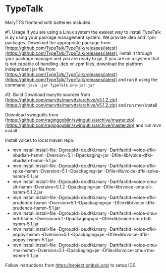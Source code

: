 # TypeTalk
MaryTTS frontend with batteries included.

#1. Usage
If you are using a Linux system the easiest way to install TypeTalk is by using your package management system. We provide .deb and .rpm packages. Download the appropriate package from [https://github.com/TypeTalk/TypeTalk/releases/latest](https://github.com/TypeTalk/TypeTalk/releases/latest), install it through your package manager and you are ready to go. If you are on a system that is not capable of handling .deb or .rpm files, download the platform independent jar file from [https://github.com/TypeTalk/TypeTalk/releases/latest](https://github.com/TypeTalk/TypeTalk/releases/latest) and run it using the command: `java -jar TypeTalk.one-jar.jar`

#2. Build
Download marytts sources from [https://github.com/marytts/marytts/archive/v5.1.2.zip](https://github.com/marytts/marytts/archive/v5.1.2.zip) and run mvn install

Download swingutils from [https://github.com/raginggoblin/swingutils/archive/master.zip](https://github.com/raginggoblin/swingutils/archive/master.zip) and run mvn install

Install voices to local maven repo:
* mvn install:install-file -DgroupId=de.dfki.mary -DartifactId=voice-dfki-obadiah-hsmm -Dversion=5.1 -Dpackaging=jar -Dfile=lib/voice-dfki-obadiah-hsmm-5.1.jar
* mvn install:install-file -DgroupId=de.dfki.mary -DartifactId=voice-dfki-spike-hsmm -Dversion=5.1 -Dpackaging=jar -Dfile=lib/voice-dfki-spike-hsmm-5.1.jar
* mvn install:install-file -DgroupId=de.dfki.mary -DartifactId=voice-cmu-slt-hsmm -Dversion=5.1.2 -Dpackaging=jar -Dfile=lib/voice-cmu-slt-hsmm-5.1.2.jar
* mvn install:install-file -DgroupId=de.dfki.mary -DartifactId=voice-dfki-prudence-hsmm -Dversion=5.1 -Dpackaging=jar -Dfile=lib/voice-dfki-prudence-hsmm-5.1.jar
* mvn install:install-file -DgroupId=de.dfki.mary -DartifactId=voice-cmu-bdl-hsmm -Dversion=5.1 -Dpackaging=jar -Dfile=lib/voice-cmu-bdl-hsmm-5.1.jar
* mvn install:install-file -DgroupId=de.dfki.mary -DartifactId=voice-dfki-poppy-hsmm -Dversion=5.1 -Dpackaging=jar -Dfile=lib/voice-dfki-poppy-hsmm-5.1.jar
* mvn install:install-file -DgroupId=de.dfki.mary -DartifactId=voice-cmu-rms-hsmm -Dversion=5.1 -Dpackaging=jar -Dfile=lib/voice-cmu-rms-hsmm-5.1.jar

Follow instructions from https://projectlombok.org/ to setup IDE.




